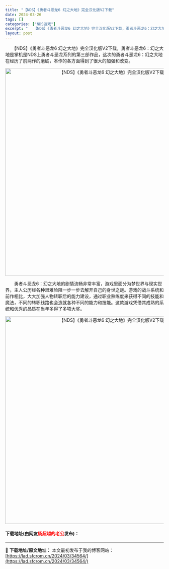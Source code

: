 ```yaml
---
title: "【NDS】《勇者斗恶龙6 幻之大地》完全汉化版V2下载"
date: 2024-03-26
tags: []
categories: ["NDS游戏"]
excerpt: "　　【NDS】《勇者斗恶龙6 幻之大地》完全汉化版V2下载，勇者斗恶龙6：幻之大地是掌机是NDS上勇者斗恶龙系列的第三部作品，这次的勇者斗恶龙6：幻之大地在经历了前两作的磨砺，本作的各方面得到了很大的加强和改变。 　　勇者斗恶龙6：幻之大地的剧情流畅非常丰富，游戏里面分为梦世界与现实世界，主人公历经&hellip;"
layout: post
---
```


 <p>　　【NDS】《勇者斗恶龙6 幻之大地》完全汉化版V2下载，勇者斗恶龙6：幻之大地是掌机是NDS上勇者斗恶龙系列的第三部作品，这次的勇者斗恶龙6：幻之大地在经历了前两作的磨砺，本作的各方面得到了很大的加强和改变。</p> <p align="center"><img align="" border="0" src="https://lad.sfcrom.cn/wp-content/uploads/2024/03/20240326_66022e51639f7.jpg" width="660" alt="【NDS】《勇者斗恶龙6 幻之大地》完全汉化版V2下载" /></p> <p>　　勇者斗恶龙6：幻之大地的剧情流畅非常丰富，游戏里面分为梦世界与现实世界，主人公历经各种艰难险阻一步一步去解开自己的身世之谜。游戏的战斗系统和前作相比，大大加强人物转职后的能力建设，通过职业熟练度来获得不同的技能和魔法，不同的转职线路也会造就各种不同的能力和技能。这款游戏凭借其成熟的系统和优秀的品质在当年多得了多项大奖。</p> <p align="center"><img align="" border="0" src="https://lad.sfcrom.cn/wp-content/uploads/2024/03/20240326_66022e51cb86b.jpg" width="660" alt="【NDS】《勇者斗恶龙6 幻之大地》完全汉化版V2下载" /></p> <p><h4>下载地址(由网友<font color="red">杨超越的老公</font>发布)：</h4></p> 

---
📖 **下载地址/原文地址：** 本文最初发布于我的博客网站：[https://lad.sfcrom.cn/2024/03/34564/](https://lad.sfcrom.cn/2024/03/34564/)
